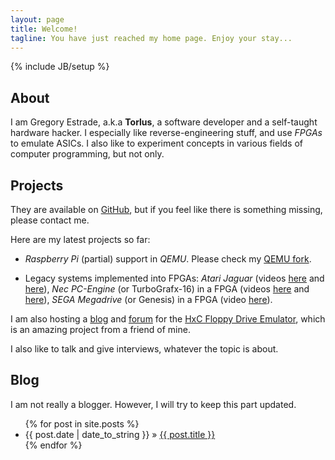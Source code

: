 ```yaml
---
layout: page
title: Welcome!
tagline: You have just reached my home page. Enjoy your stay...
---
```

{% include JB/setup %}

## About

I am Gregory Estrade, a.k.a **Torlus**, a software developer and a self-taught hardware hacker. I especially like reverse-engineering stuff, and use *FPGAs* to emulate ASICs. I also like to experiment concepts in various fields of computer programming, but not only.

## Projects

They are available on [GitHub](https://github.com/torlus/), but if you feel like there is something missing, please contact me.

Here are my latest projects so far:

- *Raspberry Pi* (partial) support in *QEMU*. Please check my [QEMU fork](https://github.com/Torlus/qemu).

- Legacy systems implemented into FPGAs: *Atari Jaguar* (videos [here](http://www.youtube.com/watch?v=l6KWd-LPwKg) and [here](http://www.youtube.com/watch?v=Mk850f7ICVM)), *Nec PC-Engine* (or TurboGrafx-16) in a FPGA (videos [here](http://www.youtube.com/watch?v=V0jXQXZHToE) and [here](http://www.youtube.com/watch?v=gVt4fZFnMpw)),
*SEGA Megadrive* (or Genesis) in a FPGA (video [here](http://www.youtube.com/watch?v=ilzKiW21T9Y)).

I am also hosting a [blog](http://torlus.com/floppy/) and [forum](http://torlus.com/floppy/forum) for the [HxC Floppy Drive Emulator](http://hxc2001.free.fr/floppy_drive_emulator/index.html), which is an amazing project from a friend of mine.

I also like to talk and give interviews, whatever the topic is about.

## Blog

I am not really a blogger. However, I will try to keep this part updated.

<ul class="posts">
  {% for post in site.posts %}
    <li><span>{{ post.date | date_to_string }}</span> &raquo; <a href="{{ BASE_PATH }}{{ post.url }}">{{ post.title }}</a></li>
  {% endfor %}
</ul>
